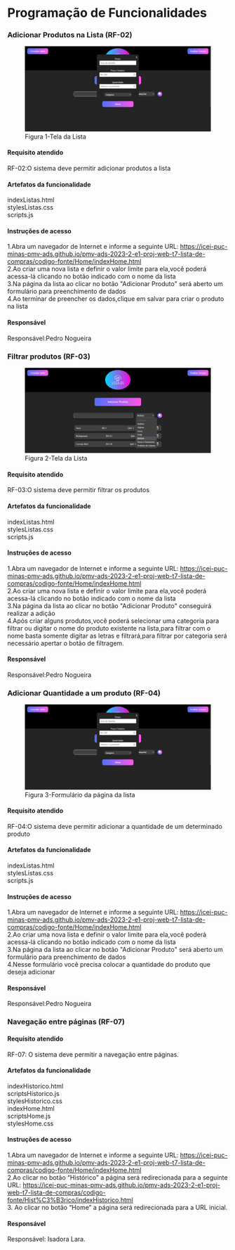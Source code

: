 # Programação de Funcionalidades

### Adicionar Produtos na Lista (RF-02)

<figure> 
  <img src="/documentos/img/funcAdd.png"
    <figcaption>Figura 1-Tela da Lista</figcaption>
</figure> 


#### Requisito atendido

RF-02:O sistema deve permitir adicionar produtos a lista


#### Artefatos da funcionalidade

indexListas.html<br/>
stylesListas.css<br/>
scripts.js<br/>


#### Instruções de acesso

1.Abra um navegador de Internet e informe a seguinte URL: https://icei-puc-minas-pmv-ads.github.io/pmv-ads-2023-2-e1-proj-web-t7-lista-de-compras/codigo-fonte/Home/indexHome.html<br/>
2.Ao criar uma nova lista e definir o valor limite para ela,você poderá acessa-lá clicando no botão indicado com o nome da lista<br/>
3.Na página da lista ao clicar no botão "Adicionar Produto" será aberto um formulário para preenchimento de dados<br/>
4.Ao terminar de preencher os dados,clique em salvar para criar o produto na lista<br/>

#### Responsável

 Responsável:Pedro Nogueira


### Filtrar produtos (RF-03)

<figure> 
  <img src="/documentos/img/funcFiltro.png"
    <figcaption>Figura 2-Tela da Lista</figcaption>
</figure> 


#### Requisito atendido

RF-03:O sistema deve permitir filtrar os produtos


#### Artefatos da funcionalidade

indexListas.html<br/>
stylesListas.css<br/>
scripts.js<br/>


#### Instruções de acesso

1.Abra um navegador de Internet e informe a seguinte URL: https://icei-puc-minas-pmv-ads.github.io/pmv-ads-2023-2-e1-proj-web-t7-lista-de-compras/codigo-fonte/Home/indexHome.html <br/>
2.Ao criar uma nova lista e definir o valor limite para ela,você poderá acessa-lá clicando no botão indicado com o nome da lista<br/>
3.Na página da lista ao clicar no botão "Adicionar Produto" conseguirá realizar a adição<br/>
4.Após criar alguns produtos,você poderá selecionar uma categoria para filtrar ou digitar o nome do produto existente na lista,para filtrar com o nome basta somente digitar as letras e filtrará,para filtrar por categoria será necessário apertar o botão de filtragem.<br/>

#### Responsável

 Responsável:Pedro Nogueira


 ### Adicionar Quantidade a um produto (RF-04)

<figure> 
  <img src="/documentos/img/funcAdd.png"
    <figcaption>Figura 3-Formulário da página da lista</figcaption>
</figure> 


#### Requisito atendido

RF-04:O sistema deve permitir adicionar a quantidade de um determinado produto


#### Artefatos da funcionalidade

indexListas.html<br/>
stylesListas.css<br/>
scripts.js<br/>


#### Instruções de acesso

1.Abra um navegador de Internet e informe a seguinte URL: https://icei-puc-minas-pmv-ads.github.io/pmv-ads-2023-2-e1-proj-web-t7-lista-de-compras/codigo-fonte/Home/indexHome.html<br/> 
2.Ao criar uma nova lista e definir o valor limite para ela,você poderá acessa-lá clicando no botão indicado com o nome da lista<br/>
3.Na página da lista ao clicar no botão "Adicionar Produto" será aberto um formulário para preenchimento de dados<br/>
4.Nesse formulário você precisa colocar a quantidade do produto que deseja adicionar<br/>

#### Responsável

 Responsável:Pedro Nogueira

 
### Navegação entre páginas (RF-07)

#### Requisito atendido
 
RF-07: O sistema deve permitir a navegação entre páginas.


#### Artefatos da funcionalidade

indexHistorico.html<br/>
scriptsHistorico.js<br/>
stylesHistorico.css<br/>
indexHome.html<br/>
scriptsHome.js<br/>
stylesHome.css<br/>


#### Instruções de acesso

1.Abra um navegador de Internet e informe a seguinte URL: https://icei-puc-minas-pmv-ads.github.io/pmv-ads-2023-2-e1-proj-web-t7-lista-de-compras/codigo-fonte/Home/indexHome.html<br/>
2.Ao clicar no botão “Histórico" a página será redirecionada para a seguinte URL: https://icei-puc-minas-pmv-ads.github.io/pmv-ads-2023-2-e1-proj-web-t7-lista-de-compras/codigo-fonte/Hist%C3%B3rico/indexHistorico.html<br/>
3. Ao clicar no botão “Home” a página será redirecionada para a URL inicial.


#### Responsável

 Responsável: Isadora Lara.
